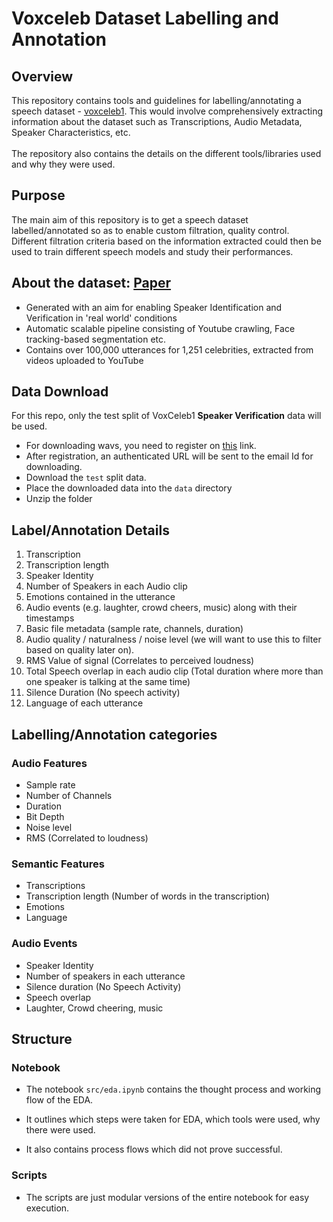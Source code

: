 # Voxceleb Dataset Labelling and Annotation

## Overview
This repository contains tools and guidelines for labelling/annotating a speech dataset - [voxceleb1](https://www.robots.ox.ac.uk/~vgg/data/voxceleb/vox1.html). This would involve comprehensively extracting information about the dataset such as Transcriptions, Audio Metadata, Speaker Characteristics, etc. <br><br>
The repository also contains the details on the different tools/libraries used and why they were used.


## Purpose
The main aim of this repository is to get a speech dataset labelled/annotated so as to enable custom filtration, quality control. Different filtration criteria based on the information extracted could then be used to train different speech models and study their performances.


## About the dataset: [Paper](https://www.robots.ox.ac.uk/~vgg/publications/2017/Nagrani17/nagrani17.pdf)

- Generated with an aim for enabling Speaker Identification and Verification in 'real world' conditions
- Automatic scalable pipeline consisting of Youtube crawling, Face tracking-based segmentation etc.
- Contains over 100,000 utterances for 1,251 celebrities, extracted from videos uploaded to YouTube

## Data Download

For this repo, only the test split of VoxCeleb1 **Speaker Verification** data will be used.<br>

- For downloading wavs, you need to register on [this](https://cn01.mmai.io/keyreq/voxceleb) link.
- After registration, an authenticated URL will be sent to the email Id for downloading.
- Download the ```test``` split data.
- Place the downloaded data into the ```data``` directory
- Unzip the folder


## Label/Annotation Details
1. Transcription
2. Transcription length
3. Speaker Identity
4. Number of Speakers in each Audio clip
5. Emotions contained in the utterance
6. Audio events (e.g. laughter, crowd cheers, music) along with their timestamps
7. Basic file metadata (sample rate, channels, duration)
8. Audio quality / naturalness / noise level (we will want to use this to filter based on quality later on).
9. RMS Value of signal (Correlates to perceived loudness)
10. Total Speech overlap in each audio clip (Total duration where more than one speaker is talking at the same time)
11. Silence Duration (No speech activity)
12. Language of each utterance

## Labelling/Annotation categories

### Audio Features
- Sample rate
- Number of Channels
- Duration
- Bit Depth
- Noise level
- RMS (Correlated to loudness)

### Semantic Features
- Transcriptions
- Transcription length (Number of words in the transcription)
- Emotions
- Language 

### Audio Events
- Speaker Identity
- Number of speakers in each utterance
- Silence duration (No Speech Activity)
- Speech overlap
- Laughter, Crowd cheering, music


## Structure

### Notebook
- The notebook ```src/eda.ipynb``` contains the thought process and working flow of the EDA.

- It outlines which steps were taken for EDA, which tools were used, why there were used.

- It also contains process flows which did not prove successful. 

### Scripts
- The scripts are just modular versions of the entire notebook for easy execution.
